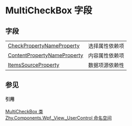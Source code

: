 # MultiCheckBox 字段




## 字段
<table>
<tr>
<td><a href="F_Zhy_Components_Wpf__View__UserControl_MultiCheckBox_CheckPropertyNameProperty.md">CheckPropertyNameProperty</a></td>
<td>选择属性依赖项</td></tr>
<tr>
<td><a href="F_Zhy_Components_Wpf__View__UserControl_MultiCheckBox_ContentPropertyNameProperty.md">ContentPropertyNameProperty</a></td>
<td>内容属性依赖项</td></tr>
<tr>
<td><a href="F_Zhy_Components_Wpf__View__UserControl_MultiCheckBox_ItemsSourceProperty.md">ItemsSourceProperty</a></td>
<td>数据项源依赖性</td></tr>
</table>

## 参见


#### 引用
<a href="T_Zhy_Components_Wpf__View__UserControl_MultiCheckBox.md">MultiCheckBox 类</a>  
<a href="N_Zhy_Components_Wpf__View__UserControl.md">Zhy.Components.Wpf._View._UserControl 命名空间</a>  
